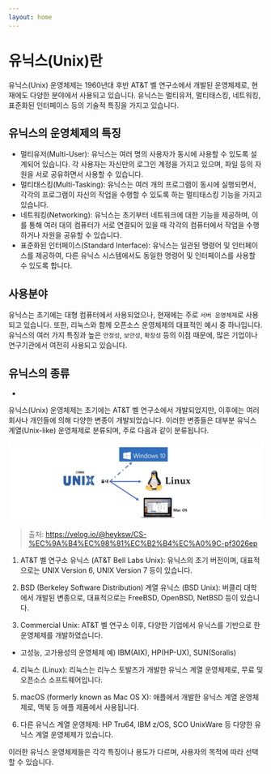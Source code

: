 ```yaml
---
layout: home
---
```



# 유닉스(Unix)란
유닉스(Unix) 운영체제는 1960년대 후반 AT&T 벨 연구소에서 개발된 운영체제로, 현재에도 다양한 분야에서 사용되고 있습니다. 유닉스는 멀티유저, 멀티태스킹, 네트워킹, 표준화된 인터페이스 등의 기술적 특징을 가지고 있습니다.



## 유닉스의 운영체제의 특징

* 멀티유저(Multi-User): 유닉스는 여러 명의 사용자가 동시에 사용할 수 있도록 설계되어 있습니다. 각 사용자는 자신만의 로그인 계정을 가지고 있으며, 파일 등의 자원을 서로 공유하면서 사용할 수 있습니다.
* 멀티태스킹(Multi-Tasking): 유닉스는 여러 개의 프로그램이 동시에 실행되면서, 각각의 프로그램이 자신의 작업을 수행할 수 있도록 하는 멀티태스킹 기능을 가지고 있습니다.
* 네트워킹(Networking): 유닉스는 초기부터 네트워크에 대한 기능을 제공하며, 이를 통해 여러 대의 컴퓨터가 서로 연결되어 있을 때 각각의 컴퓨터에서 작업을 수행하거나 자원을 공유할 수 있습니다.
* 표준화된 인터페이스(Standard Interface): 유닉스는 일관된 명령어 및 인터페이스를 제공하여, 다른 유닉스 시스템에서도 동일한 명령어 및 인터페이스를 사용할 수 있도록 합니다.  




## 사용분야
유닉스는 초기에는 대형 컴퓨터에서 사용되었으나, 현재에는 주로 `서버 운영체제`로 사용되고 있습니다. 또한, 리눅스와 함께 오픈소스 운영체제의 대표적인 예시 중 하나입니다. 유닉스의 여러 가지 특징과 높은 `안정성`, `보안성`, `확장성` 등의 이점 때문에, 많은 기업이나 연구기관에서 여전히 사용되고 있습니다.  



## 유닉스의 종류

* 



유닉스(Unix) 운영체제는 초기에는 AT&T 벨 연구소에서 개발되었지만, 이후에는 여러 회사나 개인들에 의해 다양한 변종이 개발되었습니다. 이러한 변종들은 대부분 유닉스 계열(Unix-like) 운영체제로 분류되며, 주로 다음과 같이 분류됩니다.



![img](./img/unix.png)

> 출처: https://velog.io/@heyksw/CS-%EC%9A%B4%EC%98%81%EC%B2%B4%EC%A0%9C-pf3026ep



1. AT&T 벨 연구소 유닉스 (AT&T Bell Labs Unix): 유닉스의 초기 버전이며, 대표적으로는 UNIX Version 6, UNIX Version 7 등이 있습니다.  



2. BSD (Berkeley Software Distribution) 계열 유닉스 (BSD Unix): 버클리 대학에서 개발된 변종으로, 대표적으로는 FreeBSD, OpenBSD, NetBSD 등이 있습니다.



3. Commercial Unix: AT&T 벨 연구소 이후, 다양한 기업에서 유닉스를 기반으로 한 운영체제를 개발하였습니다. 

* 고성능, 고가용성의 운영체제
  예) IBM(AIX), HP(HP-UX), SUN(Soralis)



4. 리눅스 (Linux): 리눅스는 리누스 토발즈가 개발한 유닉스 계열 운영체제로, 무료 및 오픈소스 소프트웨어입니다.



5. macOS (formerly known as Mac OS X): 애플에서 개발한 유닉스 계열 운영체제로, 맥북 등 애플 제품에서 사용됩니다.



6. 다른 유닉스 계열 운영체제: HP Tru64, IBM z/OS, SCO UnixWare 등 다양한 유닉스 계열 운영체제가 있습니다.



이러한 유닉스 운영체제들은 각각 특징이나 용도가 다르며, 사용자의 목적에 따라 선택할 수 있습니다.
